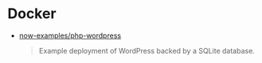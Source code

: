 # Docker

* [now-examples/php-wordpress](https://github.com/zeit/now-examples/tree/master/php-wordpress)
  > Example deployment of WordPress backed by a SQLite database.
